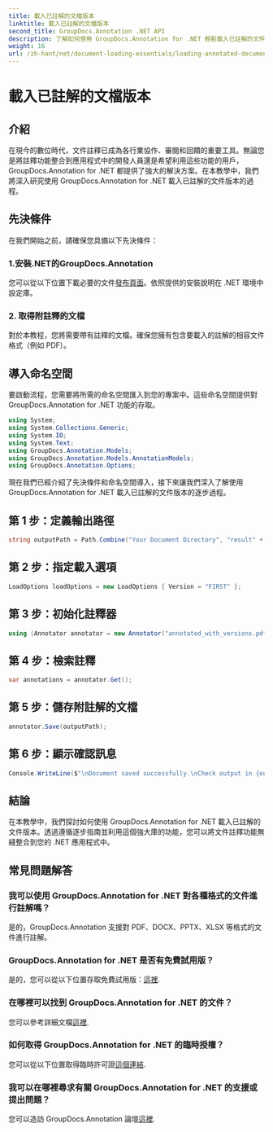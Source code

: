 ```yaml
---
title: 載入已註解的文檔版本
linktitle: 載入已註解的文檔版本
second_title: GroupDocs.Annotation .NET API
description: 了解如何使用 GroupDocs.Annotation for .NET 輕鬆載入已註解的文件版本。簡化協作和審核流程。
weight: 16
url: /zh-hant/net/document-loading-essentials/loading-annotated-document-version/
---
```


# 載入已註解的文檔版本

## 介紹
在現今的數位時代，文件註釋已成為各行業協作、審閱和回饋的重要工具。無論您是將註釋功能整合到應用程式中的開發人員還是希望利用這些功能的用戶，GroupDocs.Annotation for .NET 都提供了強大的解決方案。在本教學中，我們將深入研究使用 GroupDocs.Annotation for .NET 載入已註解的文件版本的過程。
## 先決條件
在我們開始之前，請確保您具備以下先決條件：
### 1.安裝.NET的GroupDocs.Annotation
您可以從以下位置下載必要的文件[發布頁面](https://releases.groupdocs.com/annotation/net/)。依照提供的安裝說明在 .NET 環境中設定庫。
### 2. 取得附註釋的文檔
對於本教程，您將需要帶有註釋的文檔。確保您擁有包含要載入的註解的相容文件格式（例如 PDF）。

## 導入命名空間
要啟動流程，您需要將所需的命名空間匯入到您的專案中。這些命名空間提供對 GroupDocs.Annotation for .NET 功能的存取。

```csharp
using System;
using System.Collections.Generic;
using System.IO;
using System.Text;
using GroupDocs.Annotation.Models;
using GroupDocs.Annotation.Models.AnnotationModels;
using GroupDocs.Annotation.Options;
```


現在我們已經介紹了先決條件和命名空間導入，接下來讓我們深入了解使用 GroupDocs.Annotation for .NET 載入已註解的文件版本的逐步過程。
## 第 1 步：定義輸出路徑
```csharp
string outputPath = Path.Combine("Your Document Directory", "result" + Path.GetExtension("input.pdf"));
```
## 第 2 步：指定載入選項
```csharp
LoadOptions loadOptions = new LoadOptions { Version = "FIRST" };
```
## 第 3 步：初始化註釋器
```csharp
using (Annotator annotator = new Annotator("annotated_with_versions.pdf", loadOptions))
```
## 第 4 步：檢索註釋
```csharp
var annotations = annotator.Get();
```
## 第 5 步：儲存附註解的文檔
```csharp
annotator.Save(outputPath);
```
## 第 6 步：顯示確認訊息
```csharp
Console.WriteLine($"\nDocument saved successfully.\nCheck output in {outputPath}.");
```

## 結論
在本教學中，我們探討如何使用 GroupDocs.Annotation for .NET 載入已註解的文件版本。透過遵循逐步指南並利用這個強大庫的功能，您可以將文件註釋功能無縫整合到您的 .NET 應用程式中。
## 常見問題解答
### 我可以使用 GroupDocs.Annotation for .NET 對各種格式的文件進行註解嗎？
是的，GroupDocs.Annotation 支援對 PDF、DOCX、PPTX、XLSX 等格式的文件進行註解。
### GroupDocs.Annotation for .NET 是否有免費試用版？
是的，您可以從以下位置存取免費試用版：[這裡](https://releases.groupdocs.com/).
### 在哪裡可以找到 GroupDocs.Annotation for .NET 的文件？
您可以參考詳細文檔[這裡](https://tutorials.groupdocs.com/annotation/net/).
### 如何取得 GroupDocs.Annotation for .NET 的臨時授權？
您可以從以下位置取得臨時許可證[這個連結](https://purchase.groupdocs.com/temporary-license/).
### 我可以在哪裡尋求有關 GroupDocs.Annotation for .NET 的支援或提出問題？
您可以造訪 GroupDocs.Annotation 論壇[這裡](https://forum.groupdocs.com/c/annotation/10).